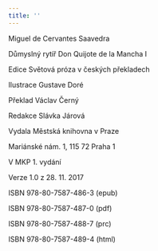 ```yaml
---
title: ''
---
```


Miguel de Cervantes Saavedra

Důmyslný rytíř Don Quijote de la Mancha I

Edice Světová próza v českých překladech

Ilustrace Gustave Doré

Překlad Václav Černý

Redakce Slávka Járová

Vydala Městská knihovna v Praze

Mariánské nám. 1, 115 72 Praha 1

V MKP 1. vydání

Verze 1.0 z 28. 11. 2017

ISBN 978-80-7587-486-3 (epub)

ISBN 978-80-7587-487-0 (pdf)

ISBN 978-80-7587-488-7 (prc)

ISBN 978-80-7587-489-4 (html)
